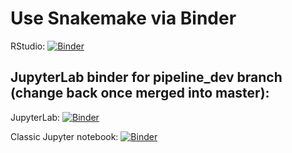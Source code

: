 # Use Snakemake via Binder

RStudio: [![Binder](http://mybinder.org/badge_logo.svg)](http://mybinder.org/v2/gh/marskar/snakemake/master?urlpath=rstudio)

## JupyterLab binder for pipeline_dev branch (change back once merged into master):
JupyterLab: [![Binder](http://mybinder.org/badge_logo.svg)](http://mybinder.org/v2/gh/marskar/snakemake/pipeline_dev?urlpath=lab)

Classic Jupyter notebook: [![Binder](http://mybinder.org/badge_logo.svg)](http://mybinder.org/v2/gh/marskar/snakemake/master)
